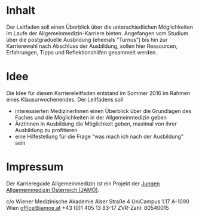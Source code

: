 

# Inhalt
Der Leitfaden soll einen Überblick über die unterschiedlichen Möglichkeiten im Laufe der Allgemeinmedizin-Karriere bieten. Angefangen vom Studium über die postgraduelle Ausbildung (ehemals "Turnus") bis hin zur Karrierewahl nach Abschluss der Ausbildung, sollen hier Ressourcen, Erfahrungen, Tipps und Reflektionshilfen gesammelt werden.
# Idee
Die Idee für diesen Karriereleitfaden entstand im Sommer 2016 im Rahmen eines Klausurwochenendes. Der Leitfadens soll
- interessierten MedizinerInnen einen Überblick über die Grundlagen des Faches und die Möglichkeiten in der Allgemeinmedizin geben
- ÄrztInnen in Ausbildung die Möglichkeit geben, maximal von ihrer Ausbildung zu profitieren
- eine Hilfestellung für die Frage "was mach ich nach der Ausbildung" sein

# Impressum
Der Karriereguide Allgemeinmedizin ist ein Projekt der [Jungen Allgemeinmedizin Österreich (JAMÖ)](https://jamoe.at).

c/o Wiener Medizinische Akademie Alser Straße 4
UniCampus 1.17 
A-1090 Wien
[office@jamoe.at](mailto:office@jamoe.at)
+43 (0)1 405 13 83-17
ZVR-Zahl: 80540015


